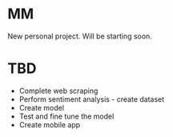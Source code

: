 # MM
New personal project. Will be starting soon.

# TBD
* Complete web scraping
* Perform sentiment analysis - create dataset
* Create model
* Test and fine tune the model
* Create mobile app
